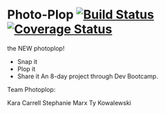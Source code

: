 # Photo-Plop   [![Build Status](https://travis-ci.org/chi-fiddler-crabs-2015/Photo-Plop.svg?branch=master)](https://travis-ci.org/chi-fiddler-crabs-2015/Photo-Plop) [![Coverage Status](https://coveralls.io/repos/chi-fiddler-crabs-2015/Photo-Plop/badge.svg?branch=master)](https://coveralls.io/r/chi-fiddler-crabs-2015/Photo-Plop?branch=master)
the NEW photoplop!

- Snap it
- Plop it
- Share it
An 8-day project through Dev Bootcamp.

Team Photoplop:

Kara Carrell
Stephanie Marx
Ty Kowalewski
